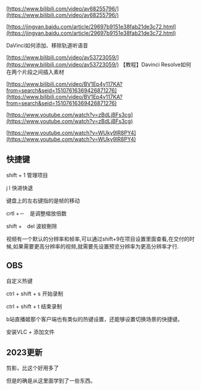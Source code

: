 [https://www.bilibili.com/video/av68255796/](https://www.bilibili.com/video/av68255796/)

[https://jingyan.baidu.com/article/29697b9151e38fab21de3c72.html](https://jingyan.baidu.com/article/29697b9151e38fab21de3c72.html) 

DaVinci如何添加、移除轨道听语音

[https://www.bilibili.com/video/av53723059/](https://www.bilibili.com/video/av53723059/)  【教程】Davinci Resolve如何在两个片段之间插入素材

[https://www.bilibili.com/video/BV1Ep4y117KA?from=search&seid=15107616369426871276](https://www.bilibili.com/video/BV1Ep4y117KA?from=search&seid=15107616369426871276)

[https://www.youtube.com/watch?v=zBdLjBFs3cg](https://www.youtube.com/watch?v=zBdLjBFs3cg)  

[https://www.youtube.com/watch?v=WUky9lR8PY4](https://www.youtube.com/watch?v=WUky9lR8PY4)

## 快捷键

shift + 1  管理项目


j l 快进快退

键盘上的左右键指的是帧的移动

crtl +－　是调整缩放倍数

shift +　del  波紋刪除

视频有一个默认的分辨率和帧率,可以通过shift+9在项目设置里面查看,在交付的时候,如果需要更高分辨率的视频,就需要先设置预览分辨率为更高分辨率才行.



## OBS

自定义热键

ctrl + shift + s 开始录制

ctrl + shift + t 结束录制

b站直播姬那个客户端也有类似的热键设置，还能够设置切换场景的快捷键。

安装VLC + 添加文件


## 2023更新

剪影，比这个好用多了

但是的确是从这里面学到了一些东西。

